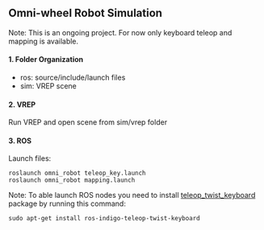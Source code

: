 ## Omni-wheel Robot Simulation

Note: This is an ongoing project. For now only keyboard teleop and mapping is available.

#### 1. Folder Organization

* ros: source/include/launch files
* sim: VREP scene

#### 2. VREP

Run VREP and open scene from sim/vrep folder

#### 3. ROS

Launch files:

```
roslaunch omni_robot teleop_key.launch
roslaunch omni_robot mapping.launch
```
Note: To able launch ROS nodes you need to install [teleop_twist_keyboard](http://wiki.ros.org/teleop_twist_keyboard) package by running this command:

`sudo apt-get install ros-indigo-teleop-twist-keyboard`
